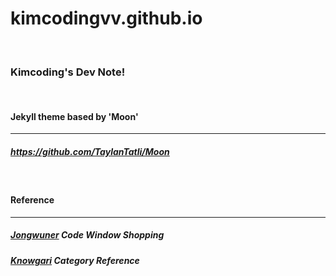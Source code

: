 # kimcodingvv.github.io
<br/>

### Kimcoding's Dev Note!
<br/>

#### Jekyll theme based by 'Moon'
---
##### https://github.com/TaylanTatli/Moon


<br/>

#### Reference
---

##### [Jongwuner](https://github.com/jongwuner/jongwuner.github.io)  Code Window Shopping

##### [Knowgari](http://blog.knowgari.com/make-category/)  Category Reference
